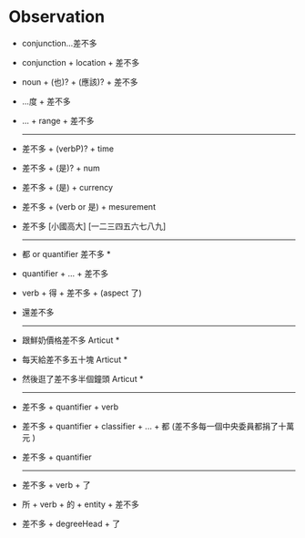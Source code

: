 # Observation

- conjunction...差不多

- conjunction + location + 差不多

- noun + (也)? + (應該)? + 差不多

- ...度 + 差不多

- ... + range + 差不多

  ---

- 差不多 + (verbP)? + time

- 差不多 + (是)? + num

- 差不多 + (是) + currency

- 差不多 + (verb or 是) + mesurement

- 差不多 [小國高大] [一二三四五六七八九]

  ---

- 都 or quantifier 差不多 *

- quantifier + ... + 差不多

- verb + 得 + 差不多 + (aspect 了)

- 還差不多

  ---

- 跟鮮奶價格差不多 Articut *

- 每天給差不多五十塊 Articut *

- 然後逛了差不多半個鐘頭 Articut *

  ---

- 差不多 + quantifier + verb

- 差不多 + quantifier + classifier + ... + 都 (差不多每一個中央委員都捐了十萬元 )

- 差不多 + quantifier

  ---

- 差不多 + verb + 了 

- 所 + verb + 的 + entity + 差不多

- 差不多 + degreeHead + 了 

  